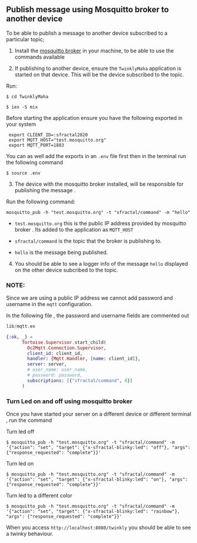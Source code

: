 ## Publish message using Mosquitto broker to another device

To be able to publish a message to another device subscribed to a particular topic;
 
 1. Install the [mosquitto broker](https://www.vultr.com/docs/install-mosquitto-mqtt-broker-on-ubuntu-20-04-server/) in your machine, to be able to use the commands available 

 2. If publishing to another device, ensure the `TwinklyMaha` application is started on that device. This will be the device subscribed to the topic.

 Run:
 ```shell
 $ cd TwinklyMaha

 $ iex -S mix

 ```

 Before starting the application ensure you have the following exported in your system 

 ```
  export CLIENT_ID=:sfractal2020
  export MQTT_HOST="test.mosquitto.org"
  export MQTT_PORT=1883

 ```
You can as well add the exports in an `.env` file first then in the terminal run the following command 

 ```shell
 $ source .env
 ```
 3. The device with the mosquitto broker installed, will be responsible for publishing the message .

 Run the following command:

 ```shell
 mosquitto_pub -h "test.mosquitto.org" -t "sfractal/command" -m "hello"
 ```

-  `test.mosquitto.org` this is the public IP address provided by mosquitto broker . Its added to the application as `MQTT_HOST`

- `sfractal/command` is the topic that the broker is publishing to.

- `hello` is the message being published.

4. You should be able to see a logger info of the message `hello` displayed on the other device subcribed to the topic.

### NOTE: 

Since we are using a public IP address we cannot add password and username in the `mqtt` configuration.

In the following file , the password and username fields are commented out

```elixir
lib/mqtt.ex

{:ok, _} =
      Tortoise.Supervisor.start_child(
        Oc2Mqtt.Connection.Supervisor,
        client_id: client_id,
        handler: {Mqtt.Handler, [name: client_id]},
        server: server,
        # user_name: user_name,
        # password: password,
        subscriptions: [{"sfractal/command", 0}]
      )
```

### Turn Led on and off using mosquitto broker 

Once you have started your server on a different device or different terminal , run the command 

Turn led off

```shell
$ mosquitto_pub -h "test.mosquitto.org" -t "sfractal/command" -m '{"action": "set", "target": {"x-sfractal-blinky:led": "off"}, "args": {"response_requested": "complete"}}'

```

Turn led on

```shell
$ mosquitto_pub -h "test.mosquitto.org" -t "sfractal/command" -m '{"action": "set", "target": {"x-sfractal-blinky:led": "on"}, "args": {"response_requested": "complete"}}'

```

Turn led to a different color

```shell
$ mosquitto_pub -h "test.mosquitto.org" -t "sfractal/command" -m '{"action": "set", "target": {"x-sfractal-blinky:led": "rainbow"}, "args": {"response_requested": "complete"}}'

```

When you access `http://localhost:8080/twinkly` you should be able to see a twinky behaviour.